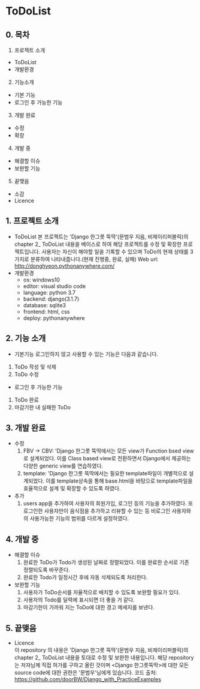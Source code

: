 # ToDoList

## 0. 목차
1. 프로젝트 소개
  * ToDoList
  * 개발환경
2. 기능소개
  * 기본 기능
  * 로그인 후 가능한 기능
3. 개발 완료
  * 수정
  * 확장
4. 개발 중
  * 해결할 이슈
  * 보완할 기능
5. 끝맺음
  * 소감
  * Licence

## 1. 프로젝트 소개
* ToDoList
  본 프로젝트는 'Django 한그릇 뚝딱'(문범우 지음, 비제이리퍼블릭)의 chapter 2_ ToDoList 내용을 베이스로 하여 해당 프로젝트를 수정 및 확장한 프로젝트입니다.
  사용자는 자신이 해야할 일을 기록할 수 있으며 ToDo의 현재 상태를 3가지로 분류하여 나타내줍니다.(현재 진행중, 완료, 실패)
  Web url: http://donghyeon.pythonanywhere.com/
* 개발환경
  * os: windows10
  * editor: visual studio code
  * language: python 3.7
  * backend: django(3.1.7)
  * database: sqlite3
  * frontend: html, css
  * deploy: pythonanywhere

## 2. 기능 소개
  * 기본기능
  로그인하지 않고 사용할 수 있는 기능은 다음과 같습니다.
   1. ToDo 작성 및 삭제
   2. ToDo 수정

  * 로그인 후 가능한 기능
   1. ToDo 완료
   2. 마감기한 내 실패한 ToDo 

## 3. 개발 완료
* 수정   
  1. FBV -> CBV: 'Django 한그릇 뚝딱에서는 모든 view가 Function bsed view로 설계되었다. 이를 Class based view로 전환하면서 Django에서 제공하는 다양한 generic view를 연습하였다.
  2. template: 'Django 한그릇 뚝딱에서는 필요한 template파일이 개별적으로 설계되었다. 이를 template상속을 통해 base.html을 바탕으로 template파일을 효율적으로 설계 및 확장할 수 있도록 하였다.
* 추가   
  1. users app을 추가하여 사용자의 회원가입, 로그인 등의 기능을 추가하였다. 또 로그인한 사용자만이 음식점을 추가하고 리뷰할 수 있는 등 비로그인 사용자와의 사용가능한 기능의 범위를 다르게 설정하였다. 

## 4. 개발 중
  * 해결할 이슈   
    1. 완료한 ToDo가 Todo가 생성된 날짜로 정렬되었다. 이를 완료한 순서로 기존 정렬되도록 바꾸준다.
    2. 완료한 Todo가 일정시간 후에 자동 삭제되도록 처리한다.
  * 보완할 기능   
    1.  사용자가 ToDo순서를 자율적으로 배치할 수 있도록 보완할 필요가 있다.
    2.  사용자의 Todo를 달력에 표시되면 더 좋을 거 같다.
    3.  마감기한이 가까워 지는 ToDo에 대한 경고 메세지를 보낸다.
    
## 5. 끝맺음
* Licence   
이 repository 의 내용은 'Django 한그릇 뚝딱'(문범우 지음, 비제이리퍼블릭)의 chapter 2_ ToDoList 내용을 토대로 수정 및 보완한 내용입니다.
해당 repository는 저자님께 직접 허가를 구하고 올린 것이며 <Django 한그릇뚝딱>에 대한 모든 source code에 대한 권한은 '문범우'님에게 있습니다.
코드 출처:
https://github.com/doorBW/Django_with_PracticeExamples
